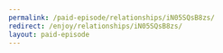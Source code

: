 ```yaml
---
permalink: /paid-episode/relationships/iN05SQsB8zs/
redirect: /enjoy/relationships/iN05SQsB8zs/
layout: paid-episode
---
```

